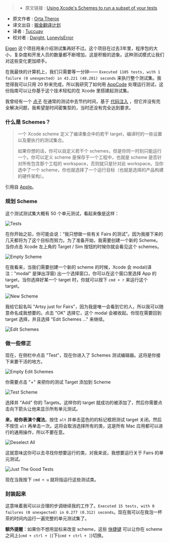 >* 原文链接 : [Using Xcode's Schemes to run a subset of your tests](http://artsy.github.io/blog/2016/04/06/Testing-Schemes/)
* 原文作者 : [Orta Therox](http://artsy.github.io/author/orta/)
* 译文出自 : [掘金翻译计划](https://github.com/xitu/gold-miner)
* 译者 : [Tuccuay](https://github.com/Tuccuay)
* 校对者 : [Dwight](https://github.com/ldhlfzysys), [LoneyIsError](https://github.com/LoneyIsError)

[Eigen](https://github.com/artsy/eigen) 这个项目用来介绍测试集再好不过。这个项目在过去3年里，程序包的大小，复杂度和开发人员的数量都不断增加，这是积极的迹象。这种测试模式让我们对这些变化更加顺手。

在我最快的计算机上，我们只需要等一分钟—— `Executed 1105 tests, with 1 failure (0 unexpected) in 43.221 (48.201) seconds` 来执行整个测试集。我觉得我可以只用 20 秒来完成，所以我研究了如何用 [AppCode](https://www.jetbrains.com/objc/) 处理运行测试，这份指南可以让你基于这个技术轻松的在 Xcode 里搭建起测试集。

我曾经有一个 [点子](https://github.com/orta/life/issues/71) 在通常的测试中去节约时间，基于 [代码注入](http://artsy.github.io/blog/2016/03/05/iOS-Code-Injection/) ，但它并没有完全解决问题，我希望是时间密集型的，当时还没有完全达到要求。

### 什么是 Schemes？

> 一个 Xcode scheme 定义了编译集合中的若干 target，编译时的一些设置以及要执行的测试集合。
>
> 如果你想的话，你可以自定义若干个 schemes，但是你同一时刻只能运行一个。你可以定义 scheme 是保存于一个工程中，也就是 scheme 是否针对所有包含那个工程的 workspace，否则就只是针对此 workspace。当你选中了一个 scheme，你也就选择了一个运行目标（也就是选择的产品构建的硬件架构）。

引用自 [Apple](https://developer.apple.com/library/ios/featuredarticles/XcodeConcepts/Concept-Schemes.html)。

### 规划 Scheme

这个测试测试集大概有 50 个单元测试，看起来像是这样：

![Tests](http://artsy.github.io/images/2016-04-06-Testing-Schemes/tests.png)

在你开始之前，你可能会说：“我只想做一些有关 Fairs 的测试”。因为我接下来的几天都将为了这个目标而努力。为了准备开始，我需要创建一个新的 Scheme。当你点击 Xcode 左上角的 Target / Sim 按钮的时候你就会看见这个 schemes。

![Empty Scheme](http://artsy.github.io/images/2016-04-06-Testing-Schemes/empty_scheme.png)

在我看来，当我们需要创建一个新的 scheme 的时候，Xcode 会 modal(译注："modal" 是弹出浮窗) 出一个选择窗口，你可以在这个窗口里选择 App 的 target，当你选择好某一个 target 时，你就可以按下 `cmd + r` 来运行这个 target。

![New Scheme](http://artsy.github.io/images/2016-04-06-Testing-Schemes/new_scheme.png)

我给它起名叫 "Artsy just for Fairs"，因为我是唯一会看到它的人，所以我可以随意命名成我想要的。点击 "OK" 选择它，这个 modal 会被收起。你现在需要回到 target 选择，并且选择 "Edit Schemes ..." 来继续。

![Edit Schemes](http://artsy.github.io/images/2016-04-06-Testing-Schemes/edit_schemes.png)

### 做一些修正

现在，在侧栏中点击 "Test"，现在你进入了 Schemes 测试编辑器。这将是你接下来要干活的地方。

![Empty Edit Schemes](http://artsy.github.io/images/2016-04-06-Testing-Schemes/empty_edit_schemes.png)

你需要点击 "+" 来把你的测试 Target 添加到 Scheme

![Test Scheme](http://artsy.github.io/images/2016-04-06-Testing-Schemes/test_scheme.png)

选择并 "Add" 你的 Targets。这样你的 target 就成功的被添加了，然后你需要点击向下箭头让他来显示所有单元测试。

__来，给你表演个魔法__。按住 `alt` 并单击蓝色的的标记框把测试 target 关闭。然后不按住 `alt` 再单击一次。这将会取消选择所有的类，这是所有 Mac 应用都可以进行的通用操作，所以不要在意。

![Deselect All](http://artsy.github.io/images/2016-04-06-Testing-Schemes/deselect_all.png)

这就意味这你可以去寻找你想要运行的类，对我来说，我想要运行关于 Fairs 的单元测试。

![Just The Good Tests](http://artsy.github.io/images/2016-04-06-Testing-Schemes/just_the_good_tests.png)

现在当我按下 `cmd + u` 就将指运行这些测试类。

### 封装起来

这意味着我可以以合理的步调继续我的工作了。`Executed 15 tests, with 0 failures (0 unexpected) in 0.277 (0.312) seconds`。现在我可以在我泡一杯茶的时间内运行一遍完整的单元测试集了。

__额外提醒__：如果你不想用鼠标来改变 scheme，这些 [快捷键](http://artsy.github.io/images/2016-04-06-Testing-Schemes/next_prev.png) 可以让你在 scheme 之间上(``cmd + ctrl + [``)下(`cmd + ctrl + ]`)切换。
